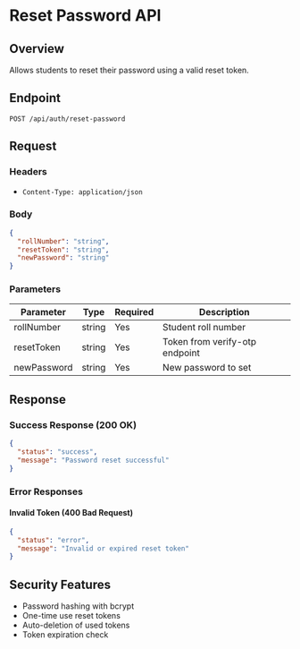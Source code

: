 # Reset Password API

## Overview
Allows students to reset their password using a valid reset token.

## Endpoint
```
POST /api/auth/reset-password
```

## Request
### Headers
- `Content-Type: application/json`

### Body
```json
{
  "rollNumber": "string",
  "resetToken": "string",
  "newPassword": "string"
}
```

### Parameters
| Parameter   | Type   | Required | Description                    |
|------------|--------|----------|--------------------------------|
| rollNumber | string | Yes      | Student roll number            |
| resetToken | string | Yes      | Token from verify-otp endpoint |
| newPassword| string | Yes      | New password to set            |

## Response

### Success Response (200 OK)
```json
{
  "status": "success",
  "message": "Password reset successful"
}
```

### Error Responses

#### Invalid Token (400 Bad Request)
```json
{
  "status": "error",
  "message": "Invalid or expired reset token"
}
```

## Security Features
- Password hashing with bcrypt
- One-time use reset tokens
- Auto-deletion of used tokens
- Token expiration check

